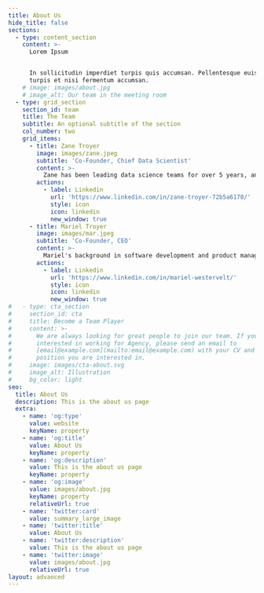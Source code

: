 ```yaml
---
title: About Us
hide_title: false
sections:
  - type: content_section
    content: >-
      Lorem Ipsum


      In sollicitudin imperdiet turpis quis accumsan. Pellentesque euismod
      turpis et nisi fermentum accumsan.
    # image: images/about.jpg
    # image_alt: Our team in the meeting room
  - type: grid_section
    section_id: team
    title: The Team
    subtitle: An optional subtitle of the section
    col_number: two
    grid_items:
      - title: Zane Troyer
        image: images/zane.jpeg
        subtitle: 'Co-Founder, Chief Data Scientist'
        content: >-
          Zane has been leading data science teams for over 5 years, and currently serves as Principal Data Scientist for Optum Analytics. A frequent speaker at data conferences, Zane has wide ranging experience in the technology, energy, and healthcare industries. He enjoys teaching data science to others and giving  
        actions:
          - label: Linkedin
            url: 'https://www.linkedin.com/in/zane-troyer-72b5a6170/'
            style: icon
            icon: linkedin
            new_window: true
      - title: Mariel Troyer
        image: images/mar.jpeg
        subtitle: 'Co-Founder, CEO'
        content: >-
          Mariel's background in software development and product management, from large enterprise scale to high growth startup, gives her the perfect mix of expertise to lead and influence her clients from both the technical and business perspectives. 
        actions:
          - label: Linkedin
            url: 'https://www.linkedin.com/in/mariel-westervelt/'
            style: icon
            icon: linkedin
            new_window: true
#   - type: cta_section
#     section_id: cta
#     title: Become a Team Player
#     content: >-
#       We are always looking for great people to join our team. If you are
#       interested in working for Agency, please send an email to
#       [email@example.com](mailto:email@example.com) with your CV and which
#       position you are interested in.
#     image: images/cta-about.svg
#     image_alt: Illustration
#     bg_color: light
seo:
  title: About Us
  description: This is the about us page
  extra:
    - name: 'og:type'
      value: website
      keyName: property
    - name: 'og:title'
      value: About Us
      keyName: property
    - name: 'og:description'
      value: This is the about us page
      keyName: property
    - name: 'og:image'
      value: images/about.jpg
      keyName: property
      relativeUrl: true
    - name: 'twitter:card'
      value: summary_large_image
    - name: 'twitter:title'
      value: About Us
    - name: 'twitter:description'
      value: This is the about us page
    - name: 'twitter:image'
      value: images/about.jpg
      relativeUrl: true
layout: advanced
---
```


